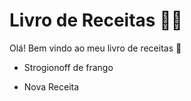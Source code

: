 # Livro de Receitas :man_cook:

Olá! Bem vindo ao meu livro de receitas :wave:

* Strogionoff de frango
* Nova Receita

  ​





